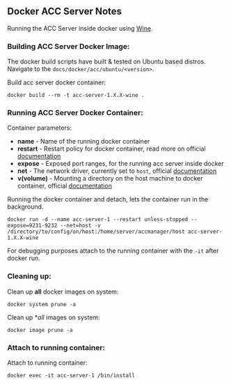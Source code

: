 ## Docker ACC Server Notes
Running the ACC Server inside docker using [Wine](https://www.winehq.org/).

### Building ACC Server Docker Image:
The docker build scripts have built & tested on Ubuntu based distros. Navigate to the `docs/docker/acc/ubuntu/<version>`.

Build acc server docker container:
```
docker build --rm -t acc-server-1.X.X-wine .
```

### Running ACC Server Docker Container:
Container parameters:
* **name** - Name of the running docker container
* **restart** - Restart policy for docker container, read more on official [documentation](https://docs.docker.com/config/containers/start-containers-automatically/#use-a-restart-policy)
* **expose** - Exposed port ranges, for the running acc server inside docker
* **net** - The network driver, currently set to `host`, official [documentation](https://docs.docker.com/network/#network-drivers)
* **v(volume)** - Mounting a directory on the host machine to docker container, official [documentation](https://docs.docker.com/storage/volumes/)

Running the docker container and detach, lets the container run in the background.
```
docker run -d --name acc-server-1 --restart unless-stopped --expose=9231-9232 --net=host -v /directory/to/config/on/host:/home/server/accmanager/host acc-server-1.X.X-wine
```
For debugging purposes attach to the running container with the `-it` after docker run.

### Cleaning up:
Clean up **all** docker images on system:
```
docker system prune -a
```

Clean up **all* images on system:
```
docker image prune -a
```

### Attach to running container:
Attach to running container:
```
docker exec -it acc-server-1 /bin/install
```